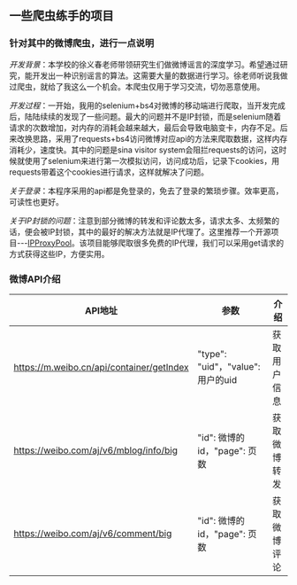 ## 一些爬虫练手的项目

### 针对其中的微博爬虫，进行一点说明

*开发背景*：本学校的徐义春老师带领研究生们做微博谣言的深度学习。希望通过研究，能开发出一种识别谣言的算法。这需要大量的数据进行学习。徐老师听说我做过爬虫，就给了我这么一个机会。本爬虫仅用于学习交流，切勿恶意使用。

*开发过程*：一开始，我用的selenium+bs4对微博的移动端进行爬取，当开发完成后，陆陆续续的发现了一些问题。最大的问题并不是IP封锁，而是selenium随着请求的次数增加，对内存的消耗会越来越大，最后会导致电脑变卡，内存不足。后来改换思路，采用了requests+bs4访问微博对应api的方法来爬取数据，这样内存消耗少，速度快。其中的问题是sina visitor system会阻拦requests的访问，这时候就使用了selenium来进行第一次模拟访问，访问成功后，记录下cookies，用requests带着这个cookies进行请求，这样就解决了问题。

*关于登录*：本程序采用的api都是免登录的，免去了登录的繁琐步骤。效率更高，可读性也更好。

*关于IP封锁的问题*：注意到部分微博的转发和评论数太多，请求太多、太频繁的话，便会被IP封锁，其中的最好的解决方法就是IP代理了。这里推荐一个开源项目---[IPProxyPool](https://github.com/qiyeboy/IPProxyPool)。该项目能够爬取很多免费的IP代理，我们可以采用get请求的方式获得这些IP，方便实用。

### 微博API介绍

| API地址                                   | 参数                              | 介绍         |
| ----------------------------------------- | --------------------------------- | ------------ |
| https://m.weibo.cn/api/container/getIndex | "type": "uid"，"value": 用户的uid | 获取用户信息 |
| https://weibo.com/aj/v6/mblog/info/big    | "id": 微博的id，"page": 页数      | 获取微博转发 |
| https://weibo.com/aj/v6/comment/big       | "id": 微博的id，"page": 页数      | 获取微博评论 |

